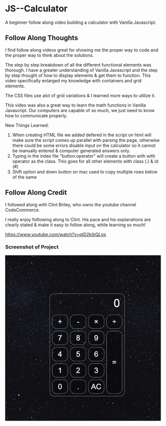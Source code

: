 # JS--Calculator
A beginner follow along video building a calculator with Vanilla Javascript. 

## Follow Along Thoughts
I find follow along videos great for showing me the proper way to code and the proper way to think about the solutions. 

The step by step breakdown of all the different functional elements was thorough. I have a greater understanding of Vanilla Javascript and the step by step thought of how to display elements & get them to function. This video specifically enlarged my knowledge with containers and grid elements.

The CSS files use alot of grid variations & I learned more ways to utilize it. 

This video was also a great way to learn the math functions in Vanilla Javascript. Our computers are capable of so much, we just need to know how to communicate properly. 

New Things Learned: 
1. When creating HTML file we added defered in the script on html will make sure the script comes up parallel with parsing the page, otherwise there could be some errors 
disable input on the calculator so it cannot be manually entered & computer generated answers only. 
2. Typing in the index file "button.operator" will create a button with with operator as the class. This goes for all other elements with class (.) & id (#) 
3. Shift option and down button on mac used to copy multiple rows below of the same


## Follow Along Credit
I followed along with Clint Briley, who owns the youtube channel CodeCommerce.

I really enjoy folllowing along to Clint. His pace and his explanations are clearly stated & make it easy to follow along, while learning so much!

https://www.youtube.com/watch?v=ptD2kjbQLgs


### Screenshot of Project 
![Webpage screenshot](./screenshot.png)